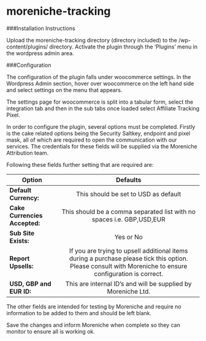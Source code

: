 # moreniche-tracking
###Installation Instructions

Upload the moreniche-tracking directory (directory included) to the /wp-content/plugins/ directory.
Activate the plugin through the ‘Plugins’ menu in the wordpress admin area.

###Configuration

The configuration of the plugin falls under woocommerce settings. In the Wordpress Admin section, hover over woocommerce on the left hand side and select settings on the menu that appears.

The settings page for woocommerce is split into a tabular form, select the integration tab and then in the sub tabs once loaded select Affiliate Tracking Pixel.

In order to configure the plugin, several options must be completed. Firstly is the cake related options being the Security Saltkey, endpoint and pixel mask, all of which are required to open the communication with our services. The credentials for these fields will be supplied via the Moreniche Attribution team. 


Following these fields further setting that are required are:

| Option                          | Defaults |
| ------------------------------- | :-------------------------:|
| **Default Currency:**           | This should be set to USD as default |
| **Cake Currencies Accepted:**   | This should be a comma separated list with no spaces i.e. GBP,USD,EUR |
| **Sub Site Exists:**            | Yes or No |
| **Report Upsells:**             | If you are trying to upsell additional items during a purchase please tick this option. Please consult with Moreniche to ensure configuration is correct. |
| **USD, GBP and EUR ID:**        | This are internal ID’s and will be supplied by Moreniche Ltd.|


The other fields are intended for testing by Moreniche and require no information to be added to them and should be left blank.

Save the changes and inform Moreniche when complete so they can monitor to ensure all is working ok.
